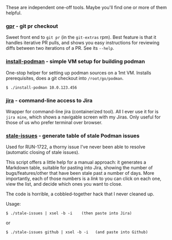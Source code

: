 These are independent one-off tools. Maybe you'll find one or more
of them helpful.

### [gpr](gpr) - git pr checkout

Sweet front end to `git pr` (in the `git-extras` rpm). Best feature
is that it handles iterative PR pulls, and shows you easy instructions
for reviewing diffs between two iterations of a PR. See its `--help`.

### [install-podman](install-podman) - simple VM setup for building podman

One-stop helper for setting up podman sources on a 1mt VM.
Installs prerequisites, does a git checkout into `/root/go/podman`.
```
$ ./install-podman 10.0.123.456
```

### [jira](jira) - command-line access to Jira

Wrapper for command-line jira (containerized tool). All I ever use it
for is `jira mine`, which shows a navigable screen with my Jiras. Only
useful for those of us who prefer terminal over browser.

### [stale-issues](stale-issues) - generate table of stale Podman issues

Used for RUN-1722, a thorny issue I've never been able to resolve (automatic
closing of stale issues).

This script offers a little help for a manual approach: it generates a
Markdown table, suitable for pasting into Jira, showing the number of
bugs/features/other that have been stale past a number of days. More
importantly, each of those numbers is a _link_ to you can click on
each one, view the list, and decide which ones you want to close.

The code is horrible, a cobbled-together hack that I never cleaned up.

Usage:
```
$ ./stale-issues | xsel -b -i    (then paste into Jira)
```
or
```
$ ./stale-issues github | xsel -b -i   (and paste into Github)
```
